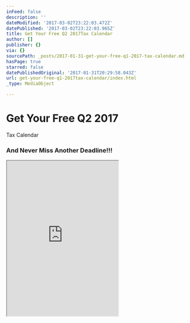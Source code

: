 ```yaml
---
inFeed: false
description: ''
dateModified: '2017-03-02T23:22:03.472Z'
datePublished: '2017-03-02T23:22:03.965Z'
title: Get Your Free Q2 2017Tax Calendar
author: []
publisher: {}
via: {}
sourcePath: _posts/2017-01-31-get-your-free-q1-2017-tax-calendar.md
hasPage: true
starred: false
datePublishedOriginal: '2017-01-31T20:29:58.043Z'
url: get-your-free-q1-2017tax-calendar/index.html
_type: MediaObject

---
```

# Get Your Free Q2 2017  
Tax Calendar

### And Never Miss Another Deadline!!!

<iframe src="https://the-grid.github.io/ed-userhtml/?g=eJydVm1v2zYQ_hz_iptazElQWU6aLGn8UmRZtgxoim0JMBTDYFDiyWZCkRpJOfaK_vcdKUuOnTUtinwwwjvePffw7jkNv4tj-BGnQsE1E_JiJooSbsRUVSX8rE0BcTzuDKVQ9zAzmI-iJMm4ikXBpmh7BV3J_JVeposEixR5pjkmmWTWiiw-6E9Oepm1ERiUo8i6pUQ7Q3QRuGWJo8jhwiXegZIE69PznRdFNgmhJzbg-piy7H5qdKX42Yv8xP8NIJPIzJnE3A0g18qdHRyVC7hCOUcnMvbq3AgmX1mmbGzRiHwAnzo7yT6ccw5LXRnQD48ZyH3pNSA9R2MERwvEUXC1wiGsawFtvMnNhF1dSaXO7nudHQD4E6l0IqdAxaHQc6GmtWfwAUanboZQkhNyb7y4uYFAt9PBcnV5_hPovM58dXv9DnIhsQf7SWeYhHREHRdzEHwUbTHlWQ2VsMwJrfzjcZyhMsteZQ-OelJYFxdM0VuGB7RVajMjUkxKbd3bapSxkzd4esT6R0c8RTxkbw6Pj09Zzr9nRTmgjHh68rqP_CD_IYIC3UwTCH83WsGJAxyOPG5jxx5RBIoV-LxHaKJRNGdScOaQWoaZKbpRNEklU_cUQje2cYeohs_RMKGwWkrfS8PZ4fgP_KdC6-CDZ_Swf3ACt2wBF0zSEzEzTMilZnQFQChOHeTQxoZuCoM8Gg9tyVTjwKyjlrL30XifnoQMY2jvQHNnmFDIzcBUfC5Q8tg3cxngSZai9N3nrRhfXp__-i4aX_o5861q0Fqq8_nk1BchjI8nVFm51UyhjxIBcVbRf80L1CmaaA1aWDnXbLZAOt9Uxfvz68toHOh-Tzm_uQAvCk_wh-Db8NfA69xfxg0hUVtDaCfrjFbTFfteDJkDP3PhtHap5JjEcbwB0zAudItz5gq5wfXth98ut4j1R3Gfuur_nr8x-kANMfQrgiw_l7mm6ysyHzyXmYw-0FbmhApvSN15NHdIM2JLrSza9lGCNPu-2HlMf-O3BkQyq028Pg_iNoq4sKVkyzOlFRLQVc4vxLJVltGsfG20-je8qN-HBpmEEnVJWm5nupKctMZ54ZW1eJPce-XGRYmZg6nWXsVJvS3EwHVwNkhqj7U7LQjf4fVWSclY65L1u7UVrhVAUk_hxfoMWGq1rBwOwK-1M4iP-_1-uRhEwGiZxTNBqkma7kzlK3k6KPXLp5PPivjksXo7lpJo4WIU0ZO3Q9Yw1KLcfNONrKTfhVgP6C-Cyr_GsMSeqGyDrtX8ZxZG20hp5ZxWm5hWc514atdj7i-WK1zd8C1xx-asPu2CNdmomyT2dY8V7F-t2IMN64_TN4DUjG9_19zZhIA1u6Z3Z7sEoQ42fj7VeDevVNi9uy_34OMDMawfermv3cIIFD7AuTFsubs3gMboI20b6xt_9f8edcNkdge1WzgJUt1tfA7pxIte6-IPPK7u4NPu3e8VmuXe3mDODLwssjvKU5_1lL7QKpcic7u-o_YGbYkdPxOX_vNlc61S9_4H9vVr6Q" height="417" style=""></iframe>